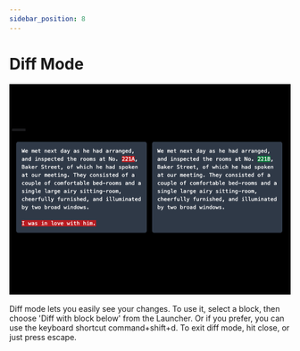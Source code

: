 ```yaml
---
sidebar_position: 8
---
```


# Diff Mode

![screenshot of a fold](/img/ss/diff.png)

Diff mode lets you easily see your changes. To use it, select a block, then choose 'Diff with block below' from the Launcher. Or if you prefer, you can use the keyboard shortcut command+shift+d. To exit diff mode, hit close, or just press escape.
